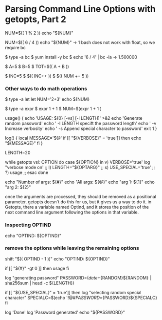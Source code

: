 # Parsing Command Line Options with getopts, Part 2

  NUM=$(( 1 % 2 ))
  echo "${NUM}"

  NUM=$(( 6 / 4 ))
  echo "${NUM}"
  -> 1
  bash does not work with float, so we require bc
  
  $ type -a bc
  $ yum install -y bc
  $ echo '6 / 4' | bc -la
  -> 1.500000

  $ A=5
  $ B=5
  $ TOT=$(( A + B ))

  $ INC=5
  $ $(( INC++ ))
  $ $(( NUM += 5 ))

### Other ways to do math operations

  $ type -a let
  let NUM='2+3'
  echo ${NUM}

  $ type -a expr
  $ expr 1 + 1
  $ NUM=$(expr 1 + 1 )
  

  usage() {
    echo 'USAGE: ${0} [-vs] [-l LENGTH]' >&2
    echo 'Generate random password'
    echo ' -l LENGTH specift the password length'
    echo ' -v        Increase verbosity'
    echo ' -s        Append special character to password'
    exit 1
  }

  log() {
    local MESSAGE='$@'
    if [[ "${VERBOSE}" = 'true']]
    then
      echo "${MESSAGE}"
    fi
  }

  LENGTH=20

  while getopts vsl: OPTION
  do
    case ${OPTION} in
    v) 
      VERBOSE='true'
       log "verbose mode on'
       ;;
    l)
       LENGTH="${OPTARG}"
       ;;
    s)
       USE_SPECIAL='true'
       ;;
    ?)
       usage
       ;;
    esac
  done
  
  echo "Number of args: ${#}"
  echo "All args: ${@}"
  echo "arg 1: ${1}"
  echo "arg 2: ${2}"

  once the arguments are processed, they should be removed as a positional parameter.
  getopts doesn't do this for us, but it gives us a way to do it.
  in Getopts, there a variable named Optind, and it stores the position of the next command line argument
  following the options in that variable.

  ### Inspecting OPTIND
  echo "OPTIND: ${OPTIND}"
  
  ### remove the options while leaving the remaining options
  shift "$(( OPTIND - 1 ))"
  echo "OPTIND: ${OPTIND}"

  if [[ "${#}" -gt 0 ]]
  then
    usage
  fi

  log "generating password"
  PASSWORD=$(date +%s%N${RANDOM}${RANDOM} | sha256sum | head -c ${LENGTH})

  if [[ "${USE_SPECIAL}" = 'true']]
  then
    log "selecting random special character"
    SPECIALC=$(echo '!@#$%^&*()_+~=' | fold -w1 | shuf)
    PASSWORD=${PASSWORD}${SPECIALC}
  fi

  log 'Done'
  log 'Password generated'
  echo "${PASSWORD}"

  
  